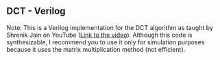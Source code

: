 ## DCT - Verilog
Note: This is a Verilog implementation for the DCT algorithm as taught by Shrenik Jain on YouTube ([Link to the video](https://www.youtube.com/watch?v=tW3Hc0Wrgl0&t=405s)). Although this code is synthesizable, I recommend you to use it only for simulation purposes because it uses the matrix multiplication method (not efficient).
